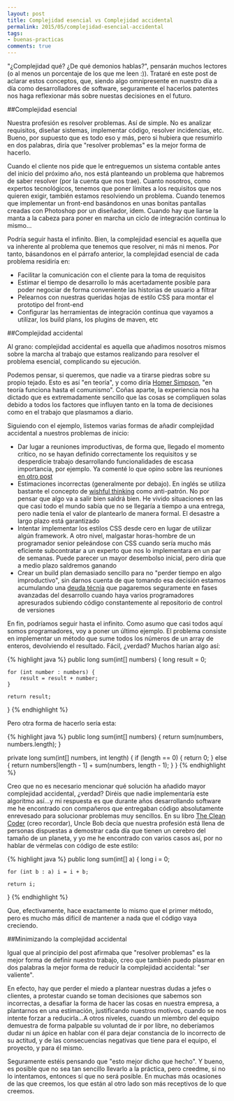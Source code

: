 ```yaml
---
layout: post
title: Complejidad esencial vs Complejidad accidental
permalink: 2015/05/complejidad-esencial-accidental
tags:
- buenas-practicas
comments: true
---
```


"¿Complejidad qué? ¿De qué demonios hablas?", pensarán muchos lectores (o al menos un porcentaje de los que me leen :)). Trataré en este post de aclarar estos conceptos, que, siendo algo omnipresente en nuestro día a día como desarrolladores de software, seguramente el hacerlos patentes nos haga reflexionar más sobre nuestas decisiones en el futuro.

<!--break-->

##Complejidad esencial

Nuestra profesión es resolver problemas. Así de simple. No es analizar requisitos, diseñar sistemas, implementar código, resolver incidencias, etc. Bueno, por supuesto que es todo eso y más, pero si hubiera que resumirlo en dos palabras, diría que "resolver problemas" es la mejor forma de hacerlo.

Cuando el cliente nos pide que le entreguemos un sistema contable antes del inicio del próximo año, nos está planteando un problema que habremos de saber resolver (por la cuenta que nos trae). Cuanto nosotros, como expertos tecnológicos, tenemos que poner límites a los requisitos que nos quieren exigir, también estamos resolviendo un problema. Cuando tenemos que implementar un front-end basándonos en unas bonitas pantallas creadas con Photoshop por un diseñador, idem. Cuando hay que liarse la manta a la cabeza para poner en marcha un ciclo de integración continua lo mismo...

Podría seguir hasta el infinito. Bien, la complejidad esencial es aquella que va inherente al problema que tenemos que resolver, ni más ni menos. Por tanto, básandonos en el párrafo anterior, la complejidad esencial de cada problema residiría en:

* Facilitar la comunicación con el cliente para la toma de requisitos
* Estimar el tiempo de desarrollo lo más acertadamente posible para poder negociar de forma conveniente las historias de usuario a filtrar
* Pelearnos con nuestras queridas hojas de estilo CSS para montar el prototipo del front-end
* Configurar las herramientas de integración continua que vayamos a utilizar, los build plans, los plugins de maven, etc

##Complejidad accidental

Al grano: complejidad accidental es aquella que añadimos nosotros mismos sobre la marcha al trabajo que estamos realizando para resolver el problema esencial, complicando su ejecución.

Podemos pensar, si queremos, que nadie va a tirarse piedras sobre su propio tejado. Esto es así "en teoría", y como diría [Homer Simpson](http://es.wikipedia.org/wiki/Homer_Simpson), "en teoría funciona hasta el comunismo". Coñas aparte, la experiencia nos ha dictado que es extremadamente sencillo que las cosas se compliquen solas debido a todos los factores que influyen tanto en la toma de decisiones como en el trabajo que plasmamos a diario.

Siguiendo con el ejemplo, listemos varias formas de añadir complejidad accidental a nuestros problemas de inicio:

* Dar lugar a reuniones improductivas, de forma que, llegado el momento crítico, no se hayan definido correctamente los requisitos y se desperdicie trabajo desarrollando funcionalidades de escasa importancia, por ejemplo. Ya comenté lo que opino sobre las reuniones [en otro post](http://raulavila.com/2015/04/reuniones/)
* Estimaciones incorrectas (generalmente por debajo). En inglés se utiliza bastante el concepto de [wishful thinking](http://en.wikipedia.org/wiki/Wishful_thinking) como anti-patrón. No por pensar que algo va a salir bien saldrá bien. He vivido situaciones en las que casi todo el mundo sabía que no se llegaría a tiempo a una entrega, pero nadie tenía el valor de plantearlo de manera formal. El desastre a largo plazo está garantizado
* Intentar implementar los estilos CSS desde cero en lugar de utilizar algún framework. A otro nivel, malgastar horas-hombre de un programador senior peleándose con CSS cuando sería mucho más eficiente subcontratar a un experto que nos lo implementara en un par de semanas. Puede parecer un mayor desembolso inicial, pero diría que a medio plazo saldremos ganando
* Crear un build plan demasiado sencillo para no "perder tiempo en algo improductivo", sin darnos cuenta de que tomando esa decisión estamos acumulando una [deuda técnia](http://es.wikipedia.org/wiki/Deuda_t%C3%A9cnica) que pagaremos seguramente en fases avanzadas del desarrollo cuando haya varios programadores apresurados subiendo código constantemente al repositorio de control de versiones

En fin, podríamos seguir hasta el infinito. Como asumo que casi todos aquí somos programadores, voy a poner un último ejemplo. El problema consiste en implementar un método que sume todos los números de un array de enteros, devolviendo el resultado. Fácil, ¿verdad? Muchos harían algo así:

{% highlight java %}
public long sum(int[] numbers) {
    long result = 0;

    for (int number : numbers) {
        result = result + number;
    }

    return result;
}
{% endhighlight %}

Pero otra forma de hacerlo sería esta:

{% highlight java %}
public long sum(int[] numbers) {
    return sum(numbers, numbers.length);
}

private long sum(int[] numbers, int length) {
    if (length == 0) {
        return 0;
    } else {
        return numbers[length - 1] + sum(numbers, length - 1);
    }
}
{% endhighlight %}

Creo que no es necesario mencionar qué solución ha añadido mayor complejidad accidental, ¿verdad? Diréis que nadie implementaría este algoritmo así...y mi respuesta es que durante años desarrollando software me he encontrado con compañeros que entregaban código absolutamente enrevesado para solucionar problemas muy sencillos. En su libro [The Clean Coder](http://www.amazon.co.uk/The-Clean-Coder-Professional-Programmers/dp/0137081073) (creo recordar), Uncle Bob decía que nuestra profesión está llena de personas dispuestas a demostrar cada día que tienen un cerebro del tamaño de un planeta, y yo me he encontrado con varios casos así, por no hablar de vérmelas con código de este estilo:

{% highlight java %}
public long sum(int[] a) {
    long i = 0;

    for (int b : a) i = i + b;

    return i;
}
{% endhighlight %}

Que, efectivamente, hace exactamente lo mismo que el primer método, pero es mucho más difícil de mantener a nada que el código vaya creciendo.

##Minimizando la complejidad accidental

Igual que al principio del post afirmaba que "resolver problemas" es la mejor forma de definir nuestro trabajo, creo que también puedo plasmar en dos palabras la mejor forma de reducir la complejidad accidental: "ser valiente".

En efecto, hay que perder el miedo a plantear nuestras dudas a jefes o clientes, a protestar cuando se toman decisiones que sabemos son incorrectas, a desafiar la forma de hacer las cosas en nuestra empresa, a plantarnos en una estimación, justificando nuestros motivos, cuando se nos intente forzar a reducirla...A otros niveles, cuando un miembro del equipo demuestra de forma palpable su voluntad de ir por libre, no deberíamos dudar ni un ápice en hablar con él para dejar constancia de lo incorrecto de su actitud, y de las consecuencias negativas que tiene para el equipo, el proyecto, y para él mismo.

Seguramente estéis pensando que "esto mejor dicho que hecho". Y bueno, es posible que no sea tan sencillo llevarlo a la práctica, pero creedme, si no lo intentamos, entonces sí que no será posible. En muchas más ocasiones de las que creemos, los que están al otro lado son más receptivos de lo que creemos.
